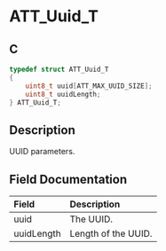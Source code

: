 # ATT_Uuid_T

## C

```c
typedef struct ATT_Uuid_T
{
    uint8_t uuid[ATT_MAX_UUID_SIZE];
    uint8_t uuidLength;
} ATT_Uuid_T;
```

## Description

UUID parameters.


## Field Documentation

|Field|Description|
|:---|:---|
|uuid|The UUID.|
|uuidLength|Length of the UUID.|
